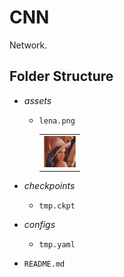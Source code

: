 # CNN
Network.

## Folder Structure
- *assets*
    - `lena.png`
        <table><tr><td>
            <img src='assets/lena.png' height=50px>
        </td></tr></table>

- *checkpoints*
    - `tmp.ckpt`
- *configs*
    - `tmp.yaml`
- `README.md`